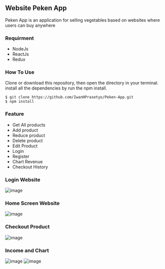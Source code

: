 ## Website Peken App

Peken App is an application for selling vegetables based on websites where users can buy anywhere

### Requirment

* NodeJs
* ReactJs
* Redux

### How To Use

Clone or download this repository, then open the directory in your terminal. install all the dependencies by run the npm install.

```
$ git clone https://github.com/IwanHPrasetyo/Peken-App.git
$ npm install
```

### Feature

* Get All products
* Add product
* Reduce product
* Delete product
* Edit Product
* Login
* Register
* Chart Revenue
* Checkout History

### Login Website

![image](https://user-images.githubusercontent.com/55027286/67617953-c9305b00-f812-11e9-9928-1624bbe42328.png)

### Home Screen Website

![image](https://user-images.githubusercontent.com/55027286/67617989-2c21f200-f813-11e9-9dab-56fb18ad6b1a.png)

### Checkout Product

![image](https://user-images.githubusercontent.com/55027286/67618017-74d9ab00-f813-11e9-96bd-dd44eefd8a48.png)

### Income and Chart

![image](https://user-images.githubusercontent.com/55027286/67618128-32b16900-f815-11e9-8664-8b7cf65c8381.png)
![image](https://user-images.githubusercontent.com/55027286/67618146-773d0480-f815-11e9-82a0-ccb2c97d0d7c.png)
